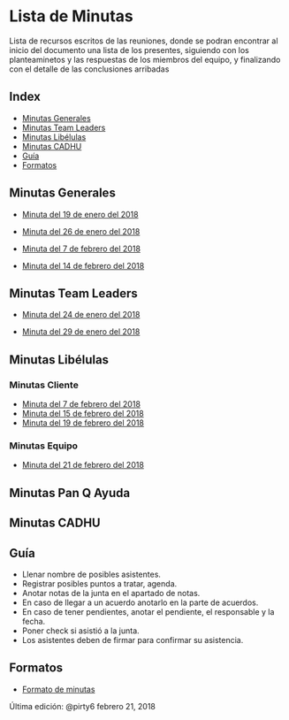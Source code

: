 # Lista de Minutas
Lista de recursos escritos de las reuniones, donde se podran encontrar al inicio del documento una lista de los presentes, siguiendo con los planteaminetos y las respuestas de los miembros del equipo, y finalizando con el detalle de las conclusiones arribadas

## Index
* [Minutas Generales](#General)
* [Minutas Team Leaders](#Leaders)
* [Minutas Libélulas](#Libelulas)
* [Minutas CADHU](#CADHU)
* [Guía](#Guía)
* [Formatos](#Formatos)

<a id="General"></a>
## Minutas Generales

* [Minuta del 19 de enero del 2018](https://docs.google.com/document/d/1EN89qgyndWqjpRlwKopbz9UKX-VDm92xxdcxKhvjg6E/edit?usp=sharing)

* [Minuta del 26 de enero del 2018](https://github.com/CaveLabs-1/Wiki/blob/master/Minutas/Generales/Minuta%20de%2026%20de%20enero%20de%202018.pdf)

* [Minuta del 7 de febrero del 2018](https://github.com/CaveLabs-1/Wiki/blob/master/Minutas/Generales/Minuta%20de%207%20de%20febrero%20de%202018.pdf)

* [Minuta del 14 de febrero del 2018](https://github.com/CaveLabs-1/Wiki/blob/master/Minutas/Generales/Minuta%20de%2014%20de%20febrero%20de%202018.pdf)

<a id="Leaders"></a>
## Minutas Team Leaders

* [Minuta del 24 de enero del 2018](https://github.com/CaveLabs-1/Wiki/blob/master/Minutas/Team%20Leaders/Minuta%20de%2024%20enero%20de%202018.pdf)

* [Minuta del 29 de enero del 2018](https://github.com/CaveLabs-1/Wiki/blob/master/Minutas/Team%20Leaders/Minuta%20de%2029%20de%20enero%20de%202018.pdf)

<a id="Libelulas"></a>
## Minutas Libélulas

### Minutas Cliente
* [Minuta del 7 de febrero del 2018](https://github.com/CaveLabs-1/Wiki/blob/master/Minutas/Libelulas/Cliente/Minuta%20del%207%20de%20Febrero%202018.pdf)
* [Minuta del 15 de febrero del 2018](https://github.com/CaveLabs-1/Wiki/blob/master/Minutas/Libelulas/Cliente/Minuta%20del%2015%20de%20Febrero%202018.pdf)
* [Minuta del 19 de febrero del 2018](https://github.com/CaveLabs-1/Wiki/blob/master/Minutas/Libelulas/Cliente/Minuta%2019%20de%20Febrero%202018.pdf)

### Minutas Equipo
* [Minuta del 21 de febrero del 2018](https://github.com/CaveLabs-1/Wiki/blob/master/Minutas/Libelulas/Equipo/21%20de%20febrero%202018.pdf)

<a id="Pan"></a>
## Minutas Pan Q Ayuda

<a id="CADHU"></a>
## Minutas CADHU

<a id="Guía"></a>
## Guía
- Llenar nombre de posibles asistentes.
- Registrar posibles puntos a tratar, agenda.
- Anotar notas de la junta en el apartado de notas.
- En caso de llegar a un acuerdo anotarlo en la parte de acuerdos.
- En caso de tener pendientes, anotar el pendiente, el responsable y la fecha.
- Poner check si asistió a la junta.
- Los asistentes deben de firmar para confirmar su asistencia.

<a id="Formatos"></a>
## Formatos
* [Formato de minutas](https://github.com/CaveLabs-1/Wiki/blob/master/Minutas/Formatos/FORMATO%20MINUTA%20CAVELABS.docx)

Última edición: @pirty6 febrero 21, 2018
